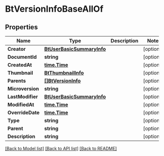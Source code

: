 # BtVersionInfoBaseAllOf

## Properties

Name | Type | Description | Notes
------------ | ------------- | ------------- | -------------
**Creator** | [**BtUserBasicSummaryInfo**](BTUserBasicSummaryInfo.md) |  | [optional] 
**DocumentId** | **string** |  | [optional] 
**CreatedAt** | [**time.Time**](time.Time.md) |  | [optional] 
**Thumbnail** | [**BtThumbnailInfo**](BTThumbnailInfo.md) |  | [optional] 
**Parents** | [**[]BtVersionInfo**](BTVersionInfo.md) |  | [optional] 
**Microversion** | **string** |  | [optional] 
**LastModifier** | [**BtUserBasicSummaryInfo**](BTUserBasicSummaryInfo.md) |  | [optional] 
**ModifiedAt** | [**time.Time**](time.Time.md) |  | [optional] 
**OverrideDate** | [**time.Time**](time.Time.md) |  | [optional] 
**Type** | **string** |  | [optional] 
**Parent** | **string** |  | [optional] 
**Description** | **string** |  | [optional] 

[[Back to Model list]](../README.md#documentation-for-models) [[Back to API list]](../README.md#documentation-for-api-endpoints) [[Back to README]](../README.md)


